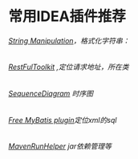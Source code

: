 # **常用IDEA插件推荐**
###### [String Manipulation](https://plugins.jetbrains.com/plugin/2162-string-manipulation)，格式化字符串：

###### [RestFulToolkit](https://plugins.jetbrains.com/plugin/10292-restfultoolkit) ,定位请求地址，所在类

###### [SequenceDiagram](https://plugins.jetbrains.com/plugin/8286-sequencediagram) 时序图

###### [Free MyBatis plugin](https://plugins.jetbrains.com/plugin/8321-free-mybatis-plugin)定位xml的sql

###### [MavenRunHelper](https://plugins.jetbrains.com/plugin/index?xmlId=MavenRunHelper)  jar依赖管理等
